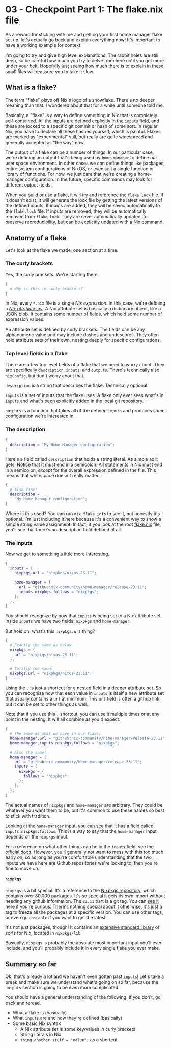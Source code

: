 # 03 - Checkpoint Part 1: The flake.nix file

As a reward for sticking with me and getting your first home manager flake set
up, let's actually go back and explain everything now!  It's important to have
a working example for context.

I'm going to try and give high level explanations.  The rabbit holes are still
deep, so be careful how much you try to delve from here until you get more under
your belt.  Hopefully just seeing how much there is to explain in these small
files will reassure you to take it slow.

## What is a flake?

The term "flake" plays off Nix's logo of a snowflake.  There's no deeper
meaning than that.  I wondered about that for a while until someone told me.

Basically, a "flake" is a way to define something in Nix that is completely
self-contained.  All the inputs are defined explicitly in the `inputs` field,
and these are locked to a specific git commit or hash of some sort.  In regular
Nix, you have to declare all these hashes yourself, which is painful.  Flakes
are marked as "experimental" still, but really are quite widespread and
generally accepted as "the way" now.

The output of a flake can be a number of things.  In our particular case, we're
defining an output that's being used by `home-manager` to define our user space
environment.  In other cases we can define things like packages, entire system
configurations of NixOS, or even just a single function or library of functions.
For now, we just care that we're creating a home-manager configuration.  In the
future, specific commands may look for different output fields.

When you build or use a flake, it will try and reference the `flake.lock` file.
If it doesn't exist, it will generate the lock file by getting the latest
versions of the defined inputs.  If inputs are added, they will be saved
automatically to the `flake.lock` file.  If inputs are removed, they will be
automatically removed from `flake.lock`.  They are never automatically updated,
to preserve reproducibility, but can be explicitly updated with a Nix command.

## Anatomy of a flake

Let's look at the flake we made, one section at a time.

### The curly brackets

Yes, the curly brackets.  We're starting there.

```nix
{
  # Why is this in curly brackets?
}
```

In Nix, every `*.nix` file is a single *Nix expression*.  In this case, we're
defining a [*Nix attribute set*](https://nixos.org/manual/nix/stable/language/values.html#attribute-set).
A Nix attribute set is basically a dictionary object, like a JSON blob.  It
contains some number of fields, which hold some number of expression values.

An attribute set is defined by curly brackets.  The fields can be any
alphanumeric value and may include dashes and undescores.  They often hold
attribute sets of their own, nesting deeply for specific configurations.

### Top level fields in a flake

There are a few top level fields of a flake that we need to worry about.  They
are specifically `description`, `inputs`, and `outputs`.  There's technically
also `nixConfig`, but don't worry about that.

`description` is a string that describes the flake.  Technically optional.

`inputs` is a set of inputs that the flake uses.  A flake only ever sees what's
in `inputs` and what's been explicitly added in the local git repository.

`outputs` is a function that takes all of the defined `inputs` and produces
some configuration we're interested in.

### The description

```nix
{
  description = "My Home Manager configuration";
}
```

Here's a field called `description` that holds a string literal.  As simple as
it gets.  Notice that it must end in a semicolon.  All statements in Nix must
end in a semicolon, *except* for the overall expression defined in the file.
This means that whitespace doesn't really matter.

```nix
{
  # Also fine!
  description =
    "My Home Manager configuration";
}
```

Where is this used?  You can run `nix flake info` to see it, but honestly
it's optional.  I'm just including it here because it's a convenient way to
show a simple string value assignment!
In fact, if you look at the root [flake.nix](./flake.nix) file, you'll see that
there's no description field defined at all.

### The inputs

Now we get to something a little more interesting.

```nix
{
  inputs = {
    nixpkgs.url = "nixpkgs/nixos-23.11";

    home-manager = {
      url = "github:nix-community/home-manager/release-23.11";
      inputs.nixpkgs.follows = "nixpkgs";
    };
  };
}
```

You should recognize by now that `inputs` is being set to a Nix attribute set.
Inside `inputs` we have two fields: `nixpkgs` and `home-manager`.

But hold on, what's this `nixpkgs.url` thing?

```nix
{
  # Exactly the same as below
  nixpkgs = {
    url = "nixpkgs/nixos-23.11";
  };

  # Totally the same!
  nixpkgs.url = "nixpkgs/nixos-23.11";
}
```

Using the `.` is just a shortcut for a nested field in a deeper attribute set.
So you can recognize now that each value in `inputs` is itself a new attribute
set that usually contains a `url` at minimum.  This `url` field is often a
github link, but it can be set to other things as well.

Note that if you use this `.` shortcut, you can use it multiple times or at any
point in the nesting.  It will all combine as you'd expect:

```nix
{
  # The same as what we have in our flake!
  home-manager.url = "github:nix-community/home-manager/release-23.11";
  home-manager.inputs.nixpkgs.follows = "nixpkgs";

  # Also the same!
  home-manager = {
    url = "github:nix-community/home-manager/release-23.11";
    inputs = {
      nixpkgs = {
        follows = "nixpkgs";
      };
    };
  };
}
```

The actual names of `nixpkgs` and `home-manager` are arbitrary.  They could be
whatever you want them to be, but it's common to use these names so best to
stick with tradition.

Looking at the `home-manager` input, you can see that it has a field called
`inputs.nixpkgs.follows`.  This is a way to say that the `home-manager` input
depends on the `nixpkgs` input.

For a reference on what other things can be in the `inputs` field, see the
[official docs](https://nixos.org/manual/nix/stable/command-ref/new-cli/nix3-flake.html#flake-inputs).
However, you'll generally not want to mess with this too much early on, so as
long as you're comfortable understanding that the two inputs we have here are
Github repositories we're locking to, then you're fine to move on.

#### `nixpkgs`

`nixpkgs` is a bit special.  It's a reference to the [Nixpkgs repository](https://github.com/NixOS/nixpkgs),
which contains over 80,000 packages.  It's so special it gets its own import
without needing any github information.  The `23.11` part is a git tag.  You can
[see it here](https://github.com/NixOS/nixpkgs/releases/tag/23.11) if you're
curious.  There's nothing special about it otherwise, it's just a tag to freeze
all the packages at a specific version.  You can use other tags, or even go
`unstable` if you want to get the latest.

It's not just packages, though!  It contains an [extensive standard library](https://nixos.org/manual/nixpkgs/stable/#sec-functions-library)
of sorts for Nix, located in `nixpkgs/lib`.

Basically, `nixpkgs` is probably the absolute most important input you'll ever
include, and you'll probably include it in every single flake you ever make.

## Summary so far

Ok, that's already a lot and we haven't even gotten past `inputs`!  Let's take
a break and make sure we understand what's going on so far, because the
`outputs` section is going to be even more complicated.

You should have a general understanding of the following. If you don't, go back
and reread.

- What a flake is (basically)
- What `inputs` are and how they're defined (basically)
- Some basic Nix syntax
  - A Nix attribute set is some key/values in curly brackets
  - String literals in Nix
  - `thing.another.stuff = "value";` as a shortcut
